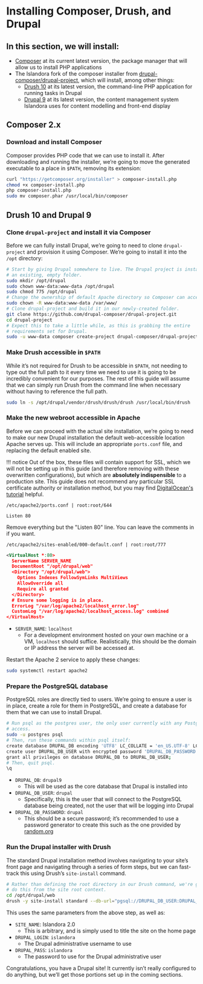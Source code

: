 # Installing Composer, Drush, and Drupal

## In this section, we will install:

- [Composer](https://getcomposer.org/) at its current latest version, the package manager that will allow us to install PHP applications
- The Islandora fork of the composer installer from [drupal-composer/drupal-project](https://github.com/Islandora/drupal-project), which will install, among other things:
    - [Drush 10](https://www.drush.org/) at its latest version, the command-line PHP application for running tasks in Drupal
    - [Drupal 9](https://www.drupal.org/) at its latest version, the content management system Islandora uses for content modelling and front-end display

## Composer 2.x

### Download and install Composer

Composer provides PHP code that we can use to install it. After downloading and running the installer, we’re going to move the generated executable to a place in `$PATH`, removing its extension:

```bash
curl "https://getcomposer.org/installer" > composer-install.php
chmod +x composer-install.php
php composer-install.php
sudo mv composer.phar /usr/local/bin/composer
```

## Drush 10 and Drupal 9

### Clone `drupal-project` and install it via Composer

Before we can fully install Drupal, we’re going to need to clone `drupal-project` and provision it using Composer. We’re going to install it into the `/opt` directory:

```bash
# Start by giving Drupal somewhere to live. The Drupal project is installed to
# an existing, empty folder.
sudo mkdir /opt/drupal
sudo chown www-data:www-data /opt/drupal
sudo chmod 775 /opt/drupal
# Change the ownership of default Apache directory so Composer can access it
sudo chown -R www-data:www-data /var/www/
# Clone drupal-project and build it in our newly-created folder.
git clone https://github.com/drupal-composer/drupal-project.git
cd drupal-project
# Expect this to take a little while, as this is grabbing the entire
# requirements set for Drupal.
sudo -u www-data composer create-project drupal-composer/drupal-project:9.x-dev /opt/drupal --no-interaction
```

### Make Drush accessible in `$PATH`

While it’s not required for Drush to be accessible in `$PATH`, not needing to type out the full path to it every time we need to use it is going to be incredibly convenient for our purposes. The rest of this guide will assume that we can simply run Drush from the command line when necessary without having to reference the full path.

```bash
sudo ln -s /opt/drupal/vendor/drush/drush/drush /usr/local/bin/drush
```

### Make the new webroot accessible in Apache

Before we can proceed with the actual site installation, we’re going to need to make our new Drupal installation the default web-accessible location Apache serves up. This will include an appropriate `ports.conf` file, and replacing the default enabled site.

!!! notice
    Out of the box, these files will contain support for SSL, which we will not be setting up in this guide (and therefore removing with these overwritten configurations), but which are **absolutely indispensible** to a production site. This guide does not recommend any particular SSL certificate authority or installation method, but you may find [DigitalOcean's tutorial](https://www.digitalocean.com/community/tutorials/how-to-install-an-ssl-certificate-from-a-commercial-certificate-authority) helpful.

`/etc/apache2/ports.conf | root:root/644`
```
Listen 80
```

Remove everything but the "Listen 80" line. You can leave the comments in if you want.

`/etc/apache2/sites-enabled/000-default.conf | root:root/777`
```xml
<VirtualHost *:80>
  ServerName SERVER_NAME
  DocumentRoot "/opt/drupal/web"
  <Directory "/opt/drupal/web">
    Options Indexes FollowSymLinks MultiViews
    AllowOverride all
    Require all granted
  </Directory>
  # Ensure some logging is in place.
  ErrorLog "/var/log/apache2/localhost_error.log"
  CustomLog "/var/log/apache2/localhost_access.log" combined
</VirtualHost>
```
- `SERVER_NAME`: `localhost`
    - For a development environment hosted on your own machine or a VM, `localhost` should suffice. Realistically, this should be the domain or IP address the server will be accessed at.

Restart the Apache 2 service to apply these changes:

```bash
sudo systemctl restart apache2
```

### Prepare the PostgreSQL database

PostgreSQL roles are directly tied to users. We’re going to ensure a user is in place, create a role for them in PostgreSQL, and create a database for them that we can use to install Drupal.

```bash
# Run psql as the postgres user, the only user currently with any PostgreSQL
# access.
sudo -u postgres psql
# Then, run these commands within psql itself:
create database DRUPAL_DB encoding 'UTF8' LC_COLLATE = 'en_US.UTF-8' LC_CTYPE = 'en_US.UTF-8' TEMPLATE template0;
create user DRUPAL_DB_USER with encrypted password 'DRUPAL_DB_PASSWORD';
grant all privileges on database DRUPAL_DB to DRUPAL_DB_USER;
# Then, quit psql.
\q
```
- `DRUPAL_DB`: `drupal9`
    - This will be used as the core database that Drupal is installed into
- `DRUPAL_DB_USER`: `drupal`
    - Specifically, this is the user that will connect to the PostgreSQL database being created, not the user that will be logging into Drupal
- `DRUPAL_DB_PASSWORD`: `drupal`
    - This should be a secure password; it’s recommended to use a password generator to create this such as the one provided by [random.org](https://www.random.org/passwords/)

### Run the Drupal installer with Drush

The standard Drupal installation method involves navigating to your site’s front page and navigating through a series of form steps, but we can fast-track this using Drush’s `site-install` command.

```bash
# Rather than defining the root directory in our Drush command, we're going to
# do this from the site root context.
cd /opt/drupal/web
drush -y site-install standard --db-url="pgsql://DRUPAL_DB_USER:DRUPAL_DB_PASSWORD@127.0.0.1:5432/DRUPAL_DB" --site-name="SITE_NAME" --account-name=DRUPAL_LOGIN --account-pass=DRUPAL_PASS
```
This uses the same parameters from the above step, as well as:

- `SITE_NAME`: Islandora 2.0
    - This is arbitrary, and is simply used to title the site on the home page
- `DRUPAL_LOGIN`: `islandora`
    - The Drupal administrative username to use
- `DRUPAL_PASS`: `islandora`
    - The password to use for the Drupal administrative user

Congratulations, you have a Drupal site! It currently isn’t really configured to do anything, but we’ll get those portions set up in the coming sections.

